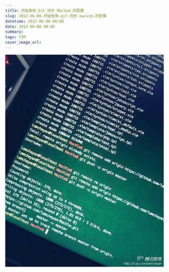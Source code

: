 ```yaml
---
title: 开始使用_Git_同步_MacVim_的配置
slug: 2012-06-08-开始使用-git-同步-macvim-的配置
datetime: 2012-06-08 00:00
date: 2012-06-08 00:00
summary: 
tags: VIM
cover_image_url: 
---
```

![40891-m9xuur4uga.png](../assets/2020/09/209299041.png)